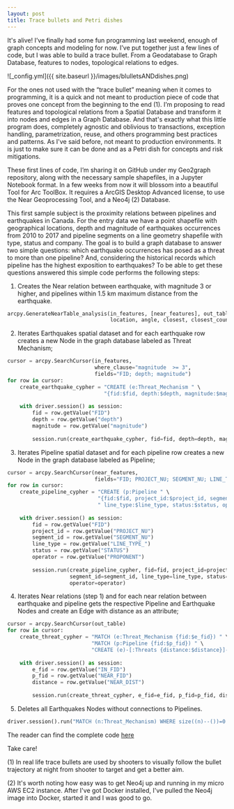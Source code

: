 ```yaml
---
layout: post
title: Trace bullets and Petri dishes
---
```


It's alive! I’ve finally had some fun programming last weekend, enough of  graph concepts and modeling for now.  I’ve put together just a few lines of code, but I was able to build a trace bullet. From a Geodatabase to Graph Database, features to nodes, topological relations to edges.

![_config.yml]({{ site.baseurl }}/images/blulletsANDdishes.png)

For the ones not used with the “trace bullet” meaning when it comes to programming, it is a quick and not meant to production piece of code that proves one concept from the beginning to the end (1). I’m proposing to read features and topological relations from a Spatial Database and transform it into nodes and edges in a Graph Database. And that's exactly what this little program does, completely agnostic and oblivious to transactions, exception handling, parametrization, reuse, and others programming best practices and patterns. As I've said before, not meant to production environments. It is just to make sure it can be done and as a Petri dish for concepts and risk mitigations.

These first lines of code, I’m sharing it on GitHub under my Geo2graph repository, along with the necessary sample shapefiles, in a Jupyter Notebook format.  In a few weeks from now it will blossom into a beautiful Tool for Arc ToolBox. It requires a ArcGIS Desktop Advanced license, to use the Near Geoprocessing Tool, and a Neo4j (2) Database.

This first sample subject is the proximity relations between pipelines and earthquakes in Canada.  For the entry data we have a point shapefile with geographical locations, depth  and magnitude of earthquakes occurrences from 2010 to 2017 and pipeline segments on a line geometry shapefile with type, status and company. The goal is to build a graph database to answer two simple questions: which earthquake occurrences has posed as a threat to more than one pipeline? And, considering the historical records which pipeline has the highest exposition to earthquakes? To be able to get these questions answered this simple code performs the following steps:

1) Creates the Near relation between earthquake, with magnitude 3 or higher, and pipelines within 1.5 km maximum distance from the earthquake.
```python
arcpy.GenerateNearTable_analysis(in_features, [near_features], out_table, search_radius, 
                                 location, angle, closest, closest_count)
```
2) Iterates Earthquakes spatial dataset and for each earthquake row creates a new Node in the graph database labeled as Threat Mechanism;
```python
cursor = arcpy.SearchCursor(in_features,
                            where_clause="magnitude  >= 3",
                            fields="FID; depth; magnitude")
for row in cursor:
    create_earthquake_cypher = "CREATE (e:Threat_Mechanism " \
                               "{fid:$fid, depth:$depth, magnitude:$magnitude} )"
        
    with driver.session() as session:
        fid = row.getValue("FID")
        depth = row.getValue("depth")
        magnitude = row.getValue("magnitude")
        
        session.run(create_earthquake_cypher, fid=fid, depth=depth, magnitude=magnitude)
```
3) Iterates Pipeline spatial dataset and for each pipeline row creates a new Node in the graph database labeled as Pipeline;
```python
cursor = arcpy.SearchCursor(near_features,
                            fields="FID; PROJECT_NU; SEGMENT_NU; LINE_TYPE_; STATUS; PROPONENT")
for row in cursor:
    create_pipeline_cypher = "CREATE (p:Pipeline " \
                             "{fid:$fid, project_id:$project_id, segment_id:$segment_id, " \
                             " line_type:$line_type, status:$status, operator:$operator} )"
        
    with driver.session() as session:
        fid = row.getValue("FID")
        project_id = row.getValue("PROJECT_NU")
        segment_id = row.getValue("SEGMENT_NU")
        line_type = row.getValue("LINE_TYPE_")
        status = row.getValue("STATUS")
        operator = row.getValue("PROPONENT")
        
        session.run(create_pipeline_cypher, fid=fid, project_id=project_id, 
                    segment_id=segment_id, line_type=line_type, status=status, 
                    operator=operator)
```
4) Iterates Near relations (step 1) and for each near relation between earthquake and pipeline gets the respective Pipeline and Earthquake Nodes and create an Edge with distance as an attribute;
```python
cursor = arcpy.SearchCursor(out_table)
for row in cursor:
    create_threat_cypher = "MATCH (e:Threat_Mechanism {fid:$e_fid}) " \
                           "MATCH (p:Pipeline {fid:$p_fid}) " \
                           "CREATE (e)-[:Threats {distance:$distance}]->(p)"
        
    with driver.session() as session:
        e_fid = row.getValue("IN_FID")
        p_fid = row.getValue("NEAR_FID")
        distance = row.getValue("NEAR_DIST")
        
        session.run(create_threat_cypher, e_fid=e_fid, p_fid=p_fid, distance=distance)
```
5) Deletes all Earthquakes Nodes without connections to Pipelines.
```python
driver.session().run("MATCH (n:Threat_Mechanism) WHERE size((n)--())=0 DELETE (n)")
```

The reader can find the complete code [here](https://github.com/carloseduardotoledo/geo2graph/blob/master/geo2graph_arcgistool/geo2graph_sandbox.ipynb) 

Take care!

(1) In real life trace bullets are used by shooters to  visually follow the bullet trajectory at night from shooter to target and get a better aim.

(2) It's worth noting how easy was to get Neo4j up and running in my micro AWS EC2 instance.  After I've got Docker installed, I've pulled the Neo4j image into Docker, started it and I was good to go.
